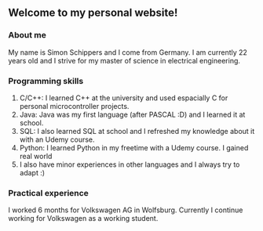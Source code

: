 ## Welcome to my personal website!

### About me

My name is Simon Schippers and I come from Germany. I am currently 22 years old and I strive for my master of science in electrical engineering. 

### Programming skills
1. C/C++: I learned C++ at the university and used espacially C for personal microcontroller projects.
2. Java: Java was my first language (after PASCAL :D) and I learned it at school.
3. SQL: I also learned SQL at school and I refreshed my knowledge about it with an Udemy course.
4. Python: I learned Python in my freetime with a Udemy course. I gained real world
5. I also have minor experiences in other languages and I always try to adapt :)

### Practical experience
I worked 6 months for Volkswagen AG in Wolfsburg. Currently I continue working for Volkswagen as a working student.
